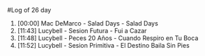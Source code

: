 #Log of 26 day

1. [00:00] Mac DeMarco - Salad Days - Salad Days
1. [11:43] Lucybell - Sesion Futura - Fui a Cazar
1. [11:48] Lucybell - Peces 20 Años - Cuando Respiro en Tu Boca
1. [11:52] Lucybell - Sesion Primitiva - El Destino Baila Sin Pies
